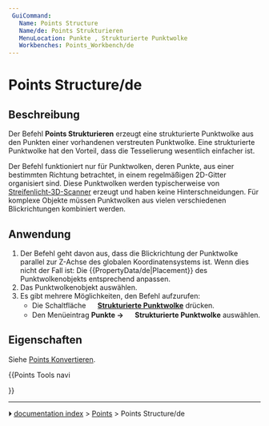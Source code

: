 ```yaml
---
 GuiCommand:
   Name: Points Structure
   Name/de: Points Strukturieren
   MenuLocation: Punkte , Strukturierte Punktwolke
   Workbenches: Points_Workbench/de
---
```


# Points Structure/de



## Beschreibung

Der Befehl **Points Strukturieren** erzeugt eine strukturierte Punktwolke aus den Punkten einer vorhandenen verstreuten Punktwolke. Eine strukturierte Punktwolke hat den Vorteil, dass die Tesselierung wesentlich einfacher ist.

Der Befehl funktioniert nur für Punktwolken, deren Punkte, aus einer bestimmten Richtung betrachtet, in einem regelmäßigen 2D-Gitter organisiert sind. Diese Punktwolken werden typischerweise von [Streifenlicht-3D-Scanner](https://en.wikipedia.org/wiki/Structured-light_3D_scanner) erzeugt und haben keine Hinterschneidungen. Für komplexe Objekte müssen Punktwolken aus vielen verschiedenen Blickrichtungen kombiniert werden.



## Anwendung

1.  Der Befehl geht davon aus, dass die Blickrichtung der Punktwolke parallel zur Z-Achse des globalen Koordinatensystems ist. Wenn dies nicht der Fall ist: Die {{PropertyData/de|Placement}} des Punktwolkenobjekts entsprechend anpassen.
2.  Das Punktwolkenobjekt auswählen.
3.  Es gibt mehrere Möglichkeiten, den Befehl aufzurufen:
    -   Die Schaltfläche **<img src="images/Points_Structure.svg" width=16px> [Strukturierte Punktwolke](Points_Structure/de.md)** drücken.
    -   Den Menüeintrag **Punkte → <img src="images/Points_Structure.svg" width=16px> Strukturierte Punktwolke** auswählen.



## Eigenschaften

Siehe [Points Konvertieren](Points_Convert/de.md).





{{Points Tools navi

}}



---
⏵ [documentation index](../README.md) > [Points](Points_Workbench.md) > Points Structure/de
